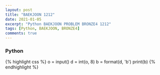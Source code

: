 ```yaml
---
layout: post
title: "BAEKJOON 1212"
date: 2021-01-05
excerpt: "Python BAEKJOON PROBLEM BRONZE4 1212"
tags: [Python, BAEKJOON, BRONZE4]
comments: true
---
```


### Python
{% highlight css %}
o = input()
d = int(o, 8)
b = format(d, 'b')
print(b)
{% endhighlight %}